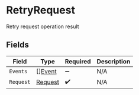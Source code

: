 # RetryRequest

Retry request operation result


## Fields

| Field                                     | Type                                      | Required                                  | Description                               |
| ----------------------------------------- | ----------------------------------------- | ----------------------------------------- | ----------------------------------------- |
| `Events`                                  | [][Event](../../models/shared/event.md)   | :heavy_minus_sign:                        | N/A                                       |
| `Request`                                 | [Request](../../models/shared/request.md) | :heavy_check_mark:                        | N/A                                       |